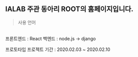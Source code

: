 ## IALAB 주관 동아리 ROOT의 홈페이지입니다. <br>
> 사용 언어
<br>
프론트엔드 : React
백엔드 : node.js -> django

프로토타입 프로젝트 기간 : 2020.02.03 ~ 2020.02.10

